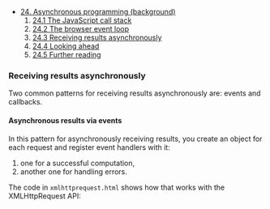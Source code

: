 * [24. Asynchronous programming (background)](http://exploringjs.com/es6/ch_async.html)
      <ol>
          <li>
            <a href="http://exploringjs.com/es6/ch_async.html#sec_javascript-call-stack"><span class="section-number">24.1 </span>The JavaScript call stack</a>
          </li>
          <li>
            <a href="http://exploringjs.com/es6/ch_async.html#sec_browser-event-loop"><span class="section-number">24.2 </span>The browser event loop</a>
          </li>
          <li>
            <a href="http://exploringjs.com/es6/ch_async.html#sec_receiving-results-asynchronously"><span class="section-number">24.3 </span>Receiving results asynchronously</a>
          </li>
          <li>
            <a href="http://exploringjs.com/es6/ch_async.html#sec_looking-ahead-async"><span class="section-number">24.4 </span>Looking ahead</a>
          </li>
          <li>
            <a href="http://exploringjs.com/es6/ch_async.html#sec_further-reading-async"><span class="section-number">24.5 </span>Further reading</a>
          </li>
        </ol>

### Receiving results asynchronously 

Two common patterns for receiving results asynchronously are: events and callbacks.

#### Asynchronous results via events 

In this pattern for asynchronously receiving results, you create an object for each request and register event handlers with it: 

1. one for a successful computation, 
2. another one for handling errors. 

The code in `xmlhttprequest.html` shows how that works with the XMLHttpRequest API:

